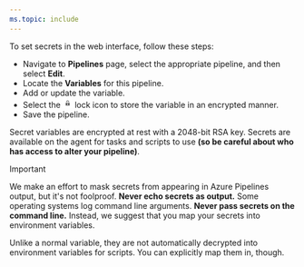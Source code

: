 ```yaml
---
ms.topic: include
---
```


To set secrets in the web interface, follow these steps:

- Navigate to **Pipelines** page, select the appropriate pipeline, and then select **Edit**.
- Locate the **Variables** for this pipeline.
- Add or update the variable.
- Select the ![Secret](../_img/variables/secret-variable-icon.png) lock icon to store the variable in an encrypted manner.
- Save the pipeline.

Secret variables are encrypted at rest with a 2048-bit RSA key.
Secrets are available on the agent for tasks and scripts to use **(so be careful about who has access to alter your pipeline)**.

> [!IMPORTANT]
> We make an effort to mask secrets from appearing in Azure Pipelines output, but it's not foolproof. **Never echo secrets as output.**
> Some operating systems log command line arguments. **Never pass secrets on the command line.**
> Instead, we suggest that you map your secrets into environment variables.

Unlike a normal variable, they are not automatically decrypted into environment variables for scripts.
You can explicitly map them in, though.

